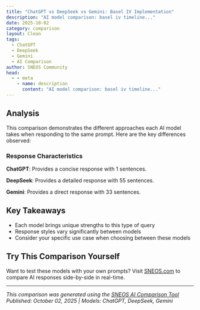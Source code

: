 ```yaml
---
title: "ChatGPT vs DeepSeek vs Gemini: Basel IV Implementation"
description: "AI model comparison: basel iv timeline..."
date: 2025-10-02
category: comparison
layout: Clean
tags:
  - ChatGPT
  - DeepSeek
  - Gemini
  - AI Comparison
author: SNEOS Community
head:
  - - meta
    - name: description
      content: "AI model comparison: basel iv timeline..."
---
```


<ChatComparison
  title="ChatGPT vs DeepSeek vs Gemini: Basel IV Implementation"
  prompt="basel iv timeline"
  :responses='{
    "ChatGPT": "Error calling OpenAI API.",
    "DeepSeek": "Of course. Here is a detailed timeline of the Basel IV reforms, including key implementation dates and the current status.\n\n### Executive Summary: What is \u0022Basel IV\u0022?\n\n\u0022Basel IV\u0022 is the unofficial name for a comprehensive set of banking regulations issued by the Basel Committee on Banking Supervision (BCBS). It is **not a separate framework** but rather the finalization of the Basel III post-crisis reforms. Its main goals are to:\n\n1.  **Restore credibility in risk-weighted assets (RWAs):** Reduce variability in how banks calculate their capital requirements.\n2.  **Enhance the resilience of banks:** Ensure they hold sufficient capital to absorb losses during periods of stress.\n3.  **Level the playing field:** Create more consistency in regulatory capital outcomes across banks and jurisdictions.\n\nThe reforms are packaged as the **\u0022Basel III: Finalising post-crisis reforms\u0022** standard.\n\n---\n\n### The Official Timeline: Key Dates and Milestones\n\nThe following timeline outlines the major milestones from the initial agreement to the current implementation phase.\n\n\u0060\u0060\u0060mermaid\ntimeline\n    title Basel IV Implementation Timeline\n    section Finalization \u0026 Agreement\n    2017 : Final Standards Published\u003Cbr\u003E(Dec 2017)\n    section Initial Implementation Timeline\n    2022 : Original Start Date\u003Cbr\u003E(1 Jan 2022)\n    2023 : Original Full\u003Cbr\u003EImplementation (1 Jan 2023)\n    section Revised Timeline (COVID Impact)\n    2023 : Revised Start Date\u003Cbr\u003E(1 Jan 2023)\n    2028 : Revised Full\u003Cbr\u003EImplementation (1 Jan 2028)\n    section Current Status\n    2024-Present : Phased Implementation\u003Cbr\u003Ein Progress\n\u0060\u0060\u0060\n\n#### Key Deadlines for Implementation\n\nThe most important deadlines for the phased implementation are:\n\n| Reform Component | Implementation Date |\n| :--- | :--- |\n| **Output Floor** | Phased in over 5 years, starting at **50%** on 1 Jan 2023 and rising by **5% each year** to the final level of **72.5%** on **1 Jan 2028**. |\n| **Revised Standardised Approaches**\u003Cbr\u003E(Credit Risk, CVA, Operational Risk) | **1 January 2023** |\n| **Revised Internal Models Frameworks**\u003Cbr\u003E(e.g., for Credit Risk, Market Risk) | **1 January 2023** (Market Risk: \u0022FRTB\u0022 implementation dates vary slightly by jurisdiction) |\n\n---\n\n### Detailed Breakdown of the Reforms and Their Phase-In\n\nThe Basel IV package consists of several interconnected pillars. Here\u2019s how they are being implemented:\n\n#### 1. Output Floor\nThis is a cornerstone of Basel IV. It places a **floor** on the capital requirements calculated using a bank\u0027s internal models. The floor is based on a percentage of the capital required under the standardized approaches (set at **72.5%**).\n\n*   **Phase-in Period:** The floor is being phased in over **five years** to allow banks time to adjust.\n    *   **2023:** 50% of the floor\n    *   **2024:** 55%\n    *   **2025:** 60%\n    *   **2026:** 65%\n    *   **2027:** 70%\n    *   **2028:** 72.5% (fully implemented)\n\n#### 2. Revised Standardised Approaches\nThese are more robust and risk-sensitive methods that serve as the baseline for the Output Floor.\n*   **Credit Risk:** New, more granular risk weights for exposures like banks, corporates, and real estate. It removes reliance on external credit ratings in some areas.\n*   **Operational Risk:** Replaces older methods with a single, standardized approach (the \u0022Business Indicator Multiplier\u0022) based on a bank\u0027s income and historical losses.\n*   **Credit Valuation Adjustment (CVA) Risk:** Revisions to the framework for capturing the risk of counterparty default.\n\nThese standardized approaches became effective from **January 1, 2023**.\n\n#### 3. Constraints on Internal Models\nThe use of internal models for calculating capital has been significantly constrained to reduce complexity and variability.\n*   **Credit Risk:** Banks can no longer use internal models for certain asset classes (e.g., large corporates, financial institutions), forcing them to use the standardized approach.\n*   **Market Risk:** The \u0022Fundamental Review of the Trading Book (FRTB)\u0022 introduces a new, more rigorous internal models approach and a revised standardized approach.\n\nThe implementation of the market risk rules (FRTB) is aligned with the broader Basel IV timeline, with many jurisdictions setting deadlines around **2025**.\n\n---\n\n### Jurisdictional Variations: The US and EU\n\nWhile the BCBS sets global standards, **each jurisdiction implements them in its own way and on its own schedule.**\n\n*   **United States:** The US banking agencies have proposed their version of the rules, often referred to as the **\u0022Basel III Endgame\u0022**. The US proposal is generally more stringent and applies to a wider range of banks than the BCBS standard. The final rule is expected in **2024**, with a multi-year implementation period likely to follow.\n*   **European Union:** The EU has already implemented the bulk of the reforms through its **\u0022Capital Requirements Regulation (CRR) III\u0022** and **\u0022Capital Requirements Directive (CRD) VI\u0022** package. The implementation date for most of these rules in the EU is **January 1, 2025**, with some elements having a later start.\n\n### Summary\n\n*   **Basel IV is the finalization of the Basel III reforms.**\n*   The **global implementation** began on **January 1, 2023**.\n*   The key **Output Floor is being phased in** until it reaches **72.5% on January 1, 2028**.\n*   **Timelines differ by region** (e.g., EU in 2025, US timeline TBD), so it\u0027s crucial to check the specific rules for a given jurisdiction.\n\nFor the most current information, it is always best to consult the official websites of the **Bank for International Settlements (BIS)** and your local banking regulator (e.g., Federal Reserve, ECB, PRA).",
    "Gemini": "The Basel IV timeline has been subject to revisions and delays. Here\u0027s a general overview of the key milestones and current expectations:\n\n**Key Milestones and Current Expectations:**\n\n*   **Initial Announcement:** The Basel Committee on Banking Supervision finalized the Basel IV (also known as Basel III Endgame) reforms in **December 2017**.\n\n*   **Original Implementation Date:** The initial implementation date was set for **January 1, 2022**.\n\n*   **Delayed Implementation:** Due to the COVID-19 pandemic and other considerations, the implementation date was **delayed by one year to January 1, 2023**.\n\n*   **Further Delay for Output Floor:** There was a phased implementation, with the output floor being introduced gradually. The full implementation of the output floor is expected by **January 1, 2028**.\n\n*   **Phased Implementation:** The rules are being phased in over a period of years.\n\n**Key Components and their Rollout:**\n\n*   **Revised Standardized Approach for Credit Risk:** Expected to be implemented along with the other Basel IV components.\n\n*   **Revised Internal Model Approach for Credit Risk:** Also part of the broader implementation.\n\n*   **Revised Credit Valuation Adjustment (CVA) Risk Framework:** Included in the overall Basel IV package.\n\n*   **Operational Risk Framework:** Part of the implementation.\n\n*   **Leverage Ratio Buffer for Global Systemically Important Banks (G-SIBs):** Being phased in.\n\n*   **Output Floor:** The key aspect to watch.  It limits the capital relief banks can get from using their internal models. This will be phased in annually, beginning in **January 2023**, ultimately reaching 72.5% by **January 1, 2028**.\n\n**Summary Timeline:**\n\n*   **December 2017:** Basel IV finalized.\n*   **January 1, 2023:** Initial implementation (delayed from 2022).  Phased implementation of many components begins.\n*   **January 1, 2028:** Full implementation of the output floor (72.5%).\n\n**Important Considerations:**\n\n*   **Jurisdictional Implementation:** The Basel Committee sets the standards, but individual jurisdictions (e.g., the US, EU, individual countries) are responsible for implementing them into their national regulations.  The *actual* timeline can vary by jurisdiction.  Therefore, it\u0027s crucial to check the specific regulations in the regions relevant to the banks in question.\n*   **Ongoing Refinements:** Regulatory standards are often subject to revisions and clarifications. It\u0027s essential to stay updated on the latest developments from the Basel Committee and relevant national regulators.\n*   **Complexity:** Basel IV is a complex set of rules, and interpretations can vary.\n\nTo get the *most accurate* and up-to-date timeline, it is essential to refer to the official announcements and guidelines from:\n\n*   **The Basel Committee on Banking Supervision (BCBS):** The source of the original standards.\n*   **National Regulatory Authorities:**  Such as the Federal Reserve (US), the European Banking Authority (EBA), and other relevant bodies in specific countries.  These are the bodies that translate the Basel standards into legally binding rules.\n\nIn conclusion, while the general framework is established, the specific implementation timelines and details can vary significantly depending on the jurisdiction.\n"
  }'
  published-date="13:24"
/>

## Analysis

This comparison demonstrates the different approaches each AI model takes when responding to the same prompt. Here are the key differences observed:

### Response Characteristics

**ChatGPT**: Provides a concise response with 1 sentences. 

**DeepSeek**: Provides a detailed response with 55 sentences. 

**Gemini**: Provides a direct response with 33 sentences. 

## Key Takeaways

- Each model brings unique strengths to this type of query
- Response styles vary significantly between models
- Consider your specific use case when choosing between these models

## Try This Comparison Yourself

Want to test these models with your own prompts? Visit [SNEOS.com](https://sneos.com) to compare AI responses side-by-side in real-time.

---

*This comparison was generated using the [SNEOS AI Comparison Tool](https://sneos.com)*
*Published: October 02, 2025 | Models: ChatGPT, DeepSeek, Gemini*
